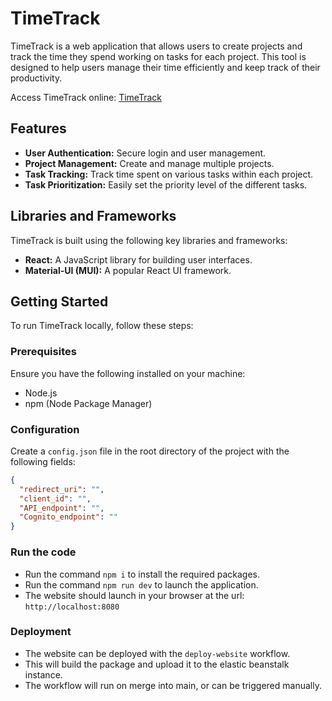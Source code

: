 # TimeTrack

TimeTrack is a web application that allows users to create projects and track the time they spend working on tasks for each project. This tool is designed to help users manage their time efficiently and keep track of their productivity.

Access TimeTrack online: [TimeTrack](https://timetrack.projects.bbdgrad.com/)

## Features

- **User Authentication:** Secure login and user management.
- **Project Management:** Create and manage multiple projects.
- **Task Tracking:** Track time spent on various tasks within each project.
- **Task Prioritization:** Easily set the priority level of the different tasks.

## Libraries and Frameworks

TimeTrack is built using the following key libraries and frameworks:

- **React:** A JavaScript library for building user interfaces.
- **Material-UI (MUI):** A popular React UI framework.

## Getting Started

To run TimeTrack locally, follow these steps:

### Prerequisites

Ensure you have the following installed on your machine:

- Node.js
- npm (Node Package Manager)

### Configuration

Create a `config.json` file in the root directory of the project with the following fields:

```json
{
  "redirect_uri": "",
  "client_id": "",
  "API_endpoint": "",
  "Cognito_endpoint": ""
}
```

### Run the code

- Run the command `npm i` to install the required packages.
- Run the command `npm run dev` to launch the application.
- The website should launch in your browser at the url: `http://localhost:8080`

### Deployment

- The website can be deployed with the `deploy-website` workflow.
- This will build the package and upload it to the elastic beanstalk instance.
- The workflow will run on merge into main, or can be triggered manually.
